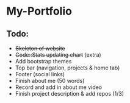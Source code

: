 # My-Portfolio

## Todo:
- ~~Skeleton of website~~
- ~~Code::Stats updating chart~~ (extra)
- Add bootstrap themes
- Top bar (navigation, projects & home tab)
- Footer (social links)
- Finish about me (50 words)
- Record and add in about me video
- Finish project description & add repos (1/3)
